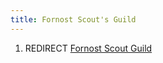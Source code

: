 ```yaml
---
title: Fornost Scout's Guild
---
```


1.  REDIRECT [Fornost Scout Guild](Fornost_Scout_Guild "wikilink")